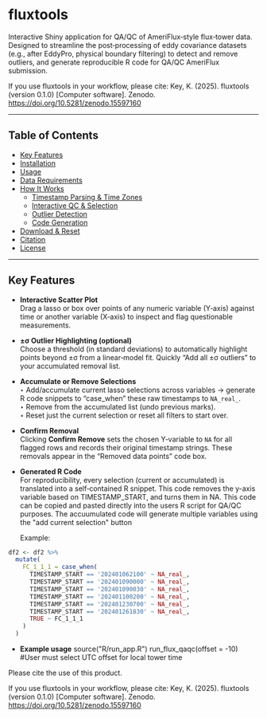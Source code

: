 # fluxtools

Interactive Shiny application for QA/QC of AmeriFlux‐style flux‐tower data.  
Designed to streamline the post‐processing of eddy covariance datasets (e.g., after EddyPro, physical boundary filtering) to detect and remove outliers, and generate reproducible R code for QA/QC AmeriFlux submission.

If you use fluxtools in your workflow, please cite:
Key, K. (2025). fluxtools (version 0.1.0) [Computer software]. Zenodo. https://doi.org/10.5281/zenodo.15597160

---

## Table of Contents

- [Key Features](#key-features)  
- [Installation](#installation)  
- [Usage](#usage)  
- [Data Requirements](#data-requirements)  
- [How It Works](#how-it-works)  
  - [Timestamp Parsing & Time Zones](#timestamp-parsing--time-zones)  
  - [Interactive QC & Selection](#interactive-qc--selection)  
  - [Outlier Detection](#outlier-detection)  
  - [Code Generation](#code-generation)  
- [Download & Reset](#download--reset)  
- [Citation](#citation)  
- [License](#license)  

---

## Key Features

- **Interactive Scatter Plot**  
  Drag a lasso or box over points of any numeric variable (Y‐axis) against time or another variable (X‐axis) to inspect and flag questionable measurements.

- **±σ Outlier Highlighting (optional)**  
  Choose a threshold (in standard deviations) to automatically highlight points beyond ±σ from a linear‐model fit. Quickly “Add all ±σ outliers” to your accumulated removal list.

- **Accumulate or Remove Selections**  
  ‣ Add/accumulate current lasso selections across variables → generate R code snippets to “case_when” these raw timestamps to `NA_real_`.  
  ‣ Remove from the accumulated list (undo previous marks).  
  ‣ Reset just the current selection or reset all filters to start over.

- **Confirm Removal**  
  Clicking **Confirm Remove** sets the chosen Y‐variable to `NA` for all flagged rows and records their original timestamp strings. These removals appear in the “Removed data points” code box.

- **Generated R Code**  
  For reproducibility, every selection (current or accumulated) is translated into a self‐contained R snippet.
  This code removes the y-axis variable based on TIMESTAMP_START, and turns them in NA. This code can be copied and 
  pasted directly into the users R script for QA/QC purposes. The accuumulated code will generate multiple variables
  using the "add current selection" button
  
  Example:
  
```r
df2 <- df2 %>%
  mutate(
    FC_1_1_1 = case_when(
      TIMESTAMP_START == '202401062100' ~ NA_real_,
      TIMESTAMP_START == '202401090000' ~ NA_real_,
      TIMESTAMP_START == '202401090030' ~ NA_real_,
      TIMESTAMP_START == '202401100200' ~ NA_real_,
      TIMESTAMP_START == '202401230700' ~ NA_real_,
      TIMESTAMP_START == '202401261830' ~ NA_real_,
      TRUE ~ FC_1_1_1
    )
  )

```

- **Example usage**
source("R/run_app.R")
run_flux_qaqc(offset = -10) #User must select UTC offset for local tower time



Please cite the use of this product. 

If you use fluxtools in your workflow, please cite:
Key, K. (2025). fluxtools (version 0.1.0) [Computer software]. Zenodo. https://doi.org/10.5281/zenodo.15597160